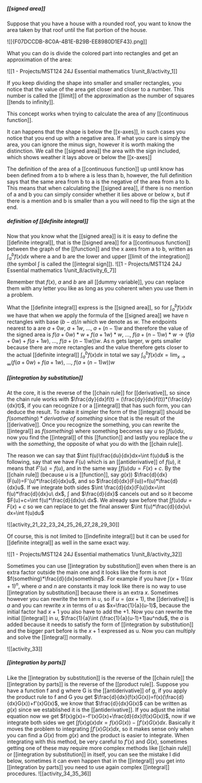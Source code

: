 
##### [[signed area]]

Suppose that you have a house with a rounded roof, you want to know the area taken by that roof until the flat portion of the house.

![[{F07DCCDB-8C0A-4B1E-B29B-EE8980D1EF43}.png]]

What you can do is divide the colored part into rectangles and get an approximation of the area:

![[1 - Projects/MST124 24J Essential mathematics 1/unit_8/activity_1]]

If you keep dividing the shape into smaller and smaller rectangles, you notice that the value of the area get closer and closer to a number. This number is called the [[limit]] of the approximation as the number of squares [[tends to infinity]].

This concept works when trying to calculate the area of any [[continuous function]].

It can happens that the shape is below the [[x-axes]], in such cases you notice that you end up with a negative area. If what you care is simply the area, you can ignore the minus sign, however it is worth making the distinction.
We call the [[signed area]] the area with the sign included, which shows weather it lays above or below the [[x-axes]]

The definition of the area of a [[continuous function]] up until know has been defined from a to b where a is less than b, however, the full definition says that the same area from b to a is the negative of the area from a to b.
This means that when calculating the [[signed area]], if there is no mention of a and b you can simply consider whether it lies above or below x, but if there is a mention and b is smaller than a you will need to flip the sign at the end.

##### definition of [[definite integral]]

Now that you know what the [[signed area]] is it is easy to define the [[definite integral]], that is the [[signed area]] for a [[continuous function]] between the graph of the [[function]] and the x axes from a to b, written as $\int_{a}^{b} f(x)dx$ where a and b are the lower and upper [[limit of the integration]] (the symbol $\int$ is called the [[integral sign]]).
![[1 - Projects/MST124 24J Essential mathematics 1/unit_8/activity_6_7]]

Remember that $f(x),\ a$ and $b$ are all [[dummy variable]], you can replace them with any letter you like as long as you coherent when you use them in a problem.

What the [[definite integral]] express is the [[signed area]], so for $\int_{a}^{b}f(x)dx$ we have that when we apply the formula of the [[signed area]] we have n rectangles with base $(b-a)/n$ which we denote as $w$. The endpoints nearest to a are $a+0w,\ a+1w,\ ...,\ a+(n-1)w$ and therefore the value of the signed area is $f(a+0w)*w+f(a+1w)*w,\ ...,\ f(a+(n-1)w)*w \rightarrow (f(a+0w)+f(a+1w),\ ...,\ f(a+(n-1)w))w$.
As n gets larger, w gets smaller because there are more rectangles and the value therefore gets closer to the actual [[definite integral]] $\int_{a}^{b}f(x)dx$ in total we say $\int_{a}^{b}f(x)dx=\lim_{x\to\infty}(f(a+0w)+f(a+1w),\ ...,\ f(a+(n-1)w))w$

##### [[integration by substitution]]

At the core, it is the reverse of the [[chain rule]] for [[derivative]], so since the chain rule works with $\frac{dy}{dx}f(t) = (\frac{dy}{dx}f(t))*(\frac{dy}{dx}t)$, if you can recognize $t$ or a [[integral]] that has such form, you can deduce the result. To make it simpler the form of the [[integral]] should be $f(something)*derivative\ of\ something$ since that is the result of the [[derivative]].
Once you recognize the something, you can rewrite the [[integral]] as $f(something)$ where something becomes say $u$ so $\int f(u)du$, now you find the [[integral]] of this [[function]] and lastly you replace the $u$ with the $something$, the opposite of what you do with the [[chain rule]].

The reason we can say that $\int f(u)\frac{du}{dx}dx=\int f(u)du$ is the following, say that we have $F(u)$ which is an [[antiderivative]] of $f(u)$, it means that $F'(u)=f(u)$, and in the same way $\int f(u)du=F(x)+c$. By the [[chain rule]] (because $u$ is a [[function]], say $g(x)$) $\frac{d}{dx}(F(u))=F'(u)*\frac{d}{dx}u$, and so $\frac{d}{dx}(F(u))=f(u)*\frac{d}{dx}u$. If we integrate both sides $\int \frac{d}{dx}(F(u))dx=\int f(u)*\frac{d}{dx}u\ dx$, $\int$ and $\frac{d}{dx}$ cancels out and so it become  $F(u)+c=\int f(u)*\frac{d}{dx}u\ dx$. We already saw before that $\int f(u)du=F(x)+c$ so we can replace to get the final answer $\int f(u)*\frac{d}{dx}u\ dx=\int f(u)du$

![[activity_21_22_23_24_25_26_27_28_29_30]]

Of course, this is not limited to [[indefinite integral]] but it can be used for [[definite integral]] as well in the same exact way.

![[1 - Projects/MST124 24J Essential mathematics 1/unit_8/activity_32]]

Sometimes you can use [[integration by substitution]] even when there is an extra factor outside the main one and it looks like the form is not $f(something)*\frac{d}{dx}something$. For example if you have $\int (x+1)(ax+1)^n$, where $a$ and $n$ are constants it may look like there is no way to use [[integration by substitution]] because there is an extra $x$.
Sometimes however you can rewrite the term in $u$, so if $u=(ax+1)$, the [[derivative]] is $a$ and you can rewrite $x$ in terms of $u$ as $x=\frac{1}{a}(u-1)$, because the initial factor had $x+1$ you also have to add the +1. Now you can rewrite the initial [[integral]] in $u$, $\frac{1}{a}\int (\frac{1}{a}(u-1)+1)au^ndu$, the $a$ is added because it needs to satisfy the form of [[integration by substitution]] and the bigger part before is the $x+1$ expressed as u. Now you can multiply and solve the [[integral]] normally.

![[activity_33]]

##### [[integration by parts]]

Like the [[integration by substitution]] is the reverse of the [[chain rule]] the [[integration by parts]] is the reverse of the [[product rule]].
Suppose you have a function f and g where G is the [[antiderivative]] of g, if you apply the product rule to f and G you get $\frac{d}{dx}(f(x)G(x))=f(x)(\frac{d}{dx}G(x))+f'(x)G(x)$, we know that $\frac{d}{dx}G(x)$ can be written as $g(x)$ since we established it is the [[antiderivative]].
If you adjust the initial equation now we get $f(x)g(x)=-f'(x)G(x)+\frac{d}{dx}(f(x)G(x))$, now if we integrate both sides we get  $\int f(x)g(x)dx=f(x)G(x))-\int f'(x)G(x)dx$.
Basically it moves the problem to integrating $\int f'(x)G(x)dx$, so it makes sense only when you can find a $G(x)$ from $g(x)$ and the product is easier to integrate.
When integrating with this method, be very careful to $f'(x)$ and $G(x)$, sometimes getting one of these may require more complex methods like [[chain rule]] or [[integration by substitution]] in itself, you can see the mistake I did below, sometimes it can even happen that in the [[integral]] you get into [[integration by parts]] you need to use again complex [[integral]] procedures.
![[activity_34_35_36]]

